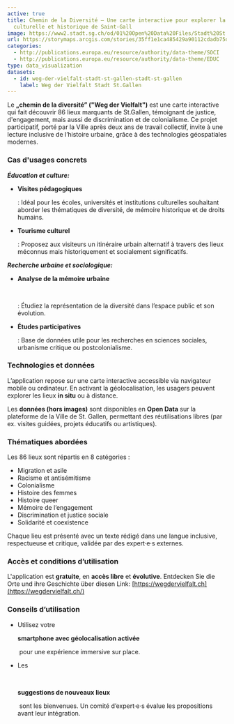 ```yaml
---
active: true
title: Chemin de la Diversité – Une carte interactive pour explorer la diversité
  culturelle et historique de Saint-Gall
image: https://www2.stadt.sg.ch/od/01%20Open%20Data%20Files/Stadt%20St.Gallen/DIF/SF/Weg%20der%20Vielfalt.jpg
url: https://storymaps.arcgis.com/stories/35ff1e1ca485429a90112cdadb75d57c
categories:
  - http://publications.europa.eu/resource/authority/data-theme/SOCI
  - http://publications.europa.eu/resource/authority/data-theme/EDUC
type: data_visualization
datasets:
  - id: weg-der-vielfalt-stadt-st-gallen-stadt-st-gallen
    label: Weg der Vielfalt Stadt St.Gallen
---
```

Le **„chemin de la diversité” ("Weg der Vielfalt")** est une carte interactive qui fait découvrir 86 lieux marquants de St.Gallen, témoignant de justice, d'engagement, mais aussi de discrimination et de colonialisme. Ce projet participatif, porté par la Ville après deux ans de travail collectif, invite à une lecture inclusive de l’histoire urbaine, grâce à des technologies géospatiales modernes.

### Cas d'usages concrets

***Éducation et culture:***

* **Visites pédagogiques**

  : Idéal pour les écoles, universités et institutions culturelles souhaitant aborder les thématiques de diversité, de mémoire historique et de droits humains.
* **Tourisme culturel**

  : Proposez aux visiteurs un itinéraire urbain alternatif à travers des lieux méconnus mais historiquement et socialement significatifs.

***Recherche urbaine et sociologique:***

* **Analyse de la mémoire urbaine**

   

  : Étudiez la représentation de la diversité dans l’espace public et son évolution.
* **Études participatives**

  : Base de données utile pour les recherches en sciences sociales, urbanisme critique ou postcolonialisme.

### Technologies et données

L’application repose sur une carte interactive accessible via navigateur mobile ou ordinateur. En activant la géolocalisation, les usagers peuvent explorer les lieux **in situ** ou à distance.

Les **données (hors images)** sont disponibles en **Open Data** sur la plateforme de la Ville de St. Gallen, permettant des réutilisations libres (par ex. visites guidées, projets éducatifs ou artistiques).

### Thématiques abordées

Les 86 lieux sont répartis en 8 catégories :

* Migration et asile
* Racisme et antisémitisme
* Colonialisme
* Histoire des femmes
* Histoire queer
* Mémoire de l’engagement
* Discrimination et justice sociale
* Solidarité et coexistence

Chaque lieu est présenté avec un texte rédigé dans une langue inclusive, respectueuse et critique, validée par des expert·e·s externes.

### Accès et conditions d’utilisation

L'application est **gratuite**, en **accès libre** et **évolutive**. Entdecken Sie die Orte und ihre Geschichte über diesen Link: [https://wegdervielfalt.ch](https://wegdervielfalt.ch/)

### Conseils d’utilisation

* Utilisez votre 

  **smartphone avec géolocalisation activée**

   pour une expérience immersive sur place.
* Les

   

  **suggestions de nouveaux lieux**

   sont les bienvenues. Un comité d’expert·e·s évalue les propositions avant leur intégration.
